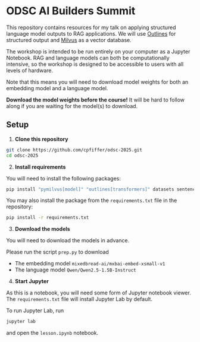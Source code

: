 # ODSC AI Builders Summit

This repository contains resources for my talk on applying structured language model outputs to RAG applications. We will use [Outlines](https://github.com/dottxt-ai/outlines) for structured output and [Milvus](https://milvus.io/) as a vector database.

The workshop is intended to be run entirely on your computer as a Jupyter Notebook. RAG and language models can both be computationally intensive, so the workshop is designed to be accessible to users with all levels of hardware.

Note that this means you will need to download model weights for both an embedding model and a language model.

__Download the model weights before the course!__ It will be hard to follow along if you are waiting for the model(s) to download.

## Setup

1. **Clone this repository**

```bash
git clone https://github.com/cpfiffer/odsc-2025.git
cd odsc-2025
```

2. **Install requirements**

You will need to install the following packages:

```bash
pip install "pymilvus[model]" "outlines[transformers]" datasets sentence-transformers scikit-learn matplotlib pandas einops jupyterlab sentencepiece
```

You may also install the package from the `requirements.txt` file in the repository:

```bash
pip install -r requirements.txt
```

3. **Download the models**

You will need to download the models in advance.

Please run the script `prep.py` to download

- The embedding model `mixedbread-ai/mxbai-embed-xsmall-v1`
- The language model `Qwen/Qwen2.5-1.5B-Instruct`

4. **Start Jupyter**

As this is a notebook, you will need some form of Jupyter notebook viewer. The `requirements.txt` file will install Jupyter Lab by default.

To run Jupyter Lab, run

```bash
jupyter lab
```

and open the `lesson.ipynb` notebook.
